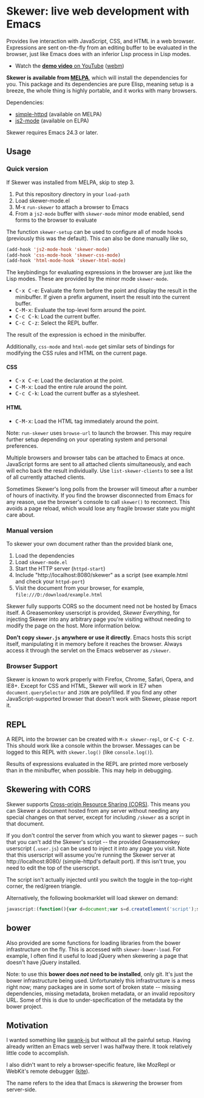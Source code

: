 # Skewer: live web development with Emacs

Provides live interaction with JavaScript, CSS, and HTML in a web
browser. Expressions are sent on-the-fly from an editing buffer to be
evaluated in the browser, just like Emacs does with an inferior Lisp
process in Lisp modes.

* Watch the [**demo video** on YouTube](http://youtu.be/4tyTgyzUJqM)
  ([webm](http://nullprogram.s3.amazonaws.com/skewer/demo.webm))

**Skewer is available from [MELPA][melpa]**, which will install the
dependencies for you. This package and its dependencies are pure
Elisp, meaning setup is a breeze, the whole thing is highly portable,
and it works with many browsers.

Dependencies:

 * [simple-httpd][simple-httpd] (available on MELPA)
 * [js2-mode][js2-mode] (available on ELPA)

Skewer requires Emacs 24.3 or later.

## Usage

### Quick version

If Skewer was installed from MELPA, skip to step 3.

 1. Put this repository directory in your `load-path`
 2. Load skewer-mode.el
 3. M-x `run-skewer` to attach a browser to Emacs
 4. From a `js2-mode` buffer with `skewer-mode` minor mode enabled,
    send forms to the browser to evaluate

The function `skewer-setup` can be used to configure all of mode hooks
(previously this was the default). This can also be done manually like
so,

```el
(add-hook 'js2-mode-hook 'skewer-mode)
(add-hook 'css-mode-hook 'skewer-css-mode)
(add-hook 'html-mode-hook 'skewer-html-mode)
```

The keybindings for evaluating expressions in the browser are just
like the Lisp modes. These are provided by the minor mode
`skewer-mode`.

 * <kbd>C-x C-e</kbd>: Evaluate the form before the point and display
   the result in the minibuffer. If given a prefix argument, insert
   the result into the current buffer.
 * <kbd>C-M-x</kbd>:   Evaluate the top-level form around the point.
 * <kbd>C-c C-k</kbd>: Load the current buffer.
 * <kbd>C-c C-z</kbd>: Select the REPL buffer.

The result of the expression is echoed in the minibuffer.

Additionally, `css-mode` and `html-mode` get similar sets of bindings
for modifying the CSS rules and HTML on the current page.

#### CSS

 * <kbd>C-x C-e</kbd>: Load the declaration at the point.
 * <kbd>C-M-x</kbd>:   Load the entire rule around the point.
 * <kbd>C-c C-k</kbd>: Load the current buffer as a stylesheet.

#### HTML

 * <kbd>C-M-x</kbd>:   Load the HTML tag immediately around the point.

Note: `run-skewer` uses `browse-url` to launch the browser. This may
require further setup depending on your operating system and personal
preferences.

Multiple browsers and browser tabs can be attached to Emacs at once.
JavaScript forms are sent to all attached clients simultaneously, and
each will echo back the result individually. Use `list-skewer-clients`
to see a list of all currently attached clients.

Sometimes Skewer's long polls from the browser will timeout after a
number of hours of inactivity. If you find the browser disconnected
from Emacs for any reason, use the browser's console to call
`skewer()` to reconnect. This avoids a page reload, which would lose
any fragile browser state you might care about.

### Manual version

To skewer your own document rather than the provided blank one,

 1. Load the dependencies
 2. Load `skewer-mode.el`
 3. Start the HTTP server (`httpd-start`)
 4. Include "http://localhost:8080/skewer" as a script
    (see example.html and check your `httpd-port`)
 5. Visit the document from your browser, for example, `file:///D:/download/example.html`
 
Skewer fully supports CORS so the document need not be hosted by Emacs
itself. A Greasemonkey userscript is provided, *Skewer Everything*,
for injecting Skewer into any arbitrary page you're visiting without
needing to modify the page on the host. More information below.

**Don't copy `skewer.js` anywhere or use it directly**. Emacs hosts
this script itself, manipulating it in memory before it reaches the
browser. Always access it through the servlet on the Emacs webserver
as `/skewer`.

### Browser Support

Skewer is known to work properly with Firefox, Chrome, Safari, Opera,
and IE8+. Except for CSS and HTML, Skewer will work in IE7 when
`document.querySelector` and `JSON` are polyfilled. If you find any
other JavaScript-supported browser that doesn't work with Skewer,
please report it.

## REPL

A REPL into the browser can be created with `M-x skewer-repl`, or
<kbd>C-c C-z</kbd>. This should work like a console within the
browser. Messages can be logged to this REPL with `skewer.log()` (like
`console.log()`).

Results of expressions evaluated in the REPL are printed more
verbosely than in the minibuffer, when possible. This may help in
debugging.

## Skewering with CORS

Skewer supports [Cross-origin Resource Sharing (CORS)][cors]. This
means you can Skewer a document hosted from any server without needing
any special changes on that server, except for including `/skewer` as
a script in that document.

If you don't control the server from which you want to skewer pages --
such that you can't add the Skewer's script -- the provided
Greasemonkey userscript (`.user.js`) can be used to inject it into any
page you visit. Note that this userscript will assume you're running
the Skewer server at http://localhost:8080/ (simple-httpd's default
port). If this isn't true, you need to edit the top of the userscript.

The script isn't actually injected until you switch the toggle in the
top-right corner, the red/green triangle.

Alternatively, the following bookmarklet will load skewer on demand:

```js
javascript:(function(){var d=document;var s=d.createElement('script');s.src='http://localhost:8080/skewer';d.body.appendChild(s);})()
```

## bower

Also provided are some functions for loading libraries from the bower
infrastructure on the fly. This is accessed with `skewer-bower-load`.
For example, I often find it useful to load jQuery when skewering a
page that doesn't have jQuery installed.

Note: to use this **bower does *not* need to be installed**, only git.
It's just the bower infrastructure being used. Unfortunately this
infrastructure is a mess right now; many packages are in some sort of
broken state -- missing dependencies, missing metadata, broken
metadata, or an invalid repository URL. Some of this is due to
under-specification of the metadata by the bower project.

## Motivation

I wanted something like [swank-js][swank-js] but without all the
painful setup. Having already written an Emacs web server I was
halfway there. It took relatively little code to accomplish.

I also didn't want to rely a browser-specific feature, like MozRepl or
WebKit's remote debugger ([kite][kite]).

The name refers to the idea that Emacs is *skewering* the browser from
server-side.

[simple-httpd]: https://github.com/skeeto/emacs-http-server
[js2-mode]: https://github.com/mooz/js2-mode
[melpa]: https://melpa.org/
[swank-js]: https://github.com/swank-js/swank-js
[cors]: http://en.wikipedia.org/wiki/Cross-origin_resource_sharing
[kite]: https://github.com/jscheid/kite
